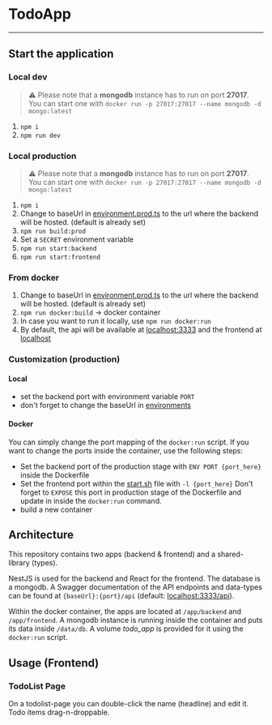 # TodoApp

---

## Start the application

### Local dev

> :warning: Please note that a **mongodb** instance has to run on port **27017**.
> You can start one with `docker run -p 27017:27017 --name mongodb -d mongo:latest`

1. `npm i`
2. `npm run dev`

### Local production

> :warning: Please note that a **mongodb** instance has to run on port **27017**.
> You can start one with `docker run -p 27017:27017 --name mongodb -d mongo:latest`

1. `npm i`
2. Change to baseUrl in [environment.prod.ts](./apps/frontend/src/environments/environment.prod.ts)
   to the url where the backend will be hosted. (default is already set)
3. `npm run build:prod`
4. Set a `SECRET` environment variable
5. `npm run start:backend`
6. `npm run start:frontend`

### From docker

1. Change to baseUrl in [environment.prod.ts](./apps/frontend/src/environments/environment.prod.ts)
   to the url where the backend will be hosted. (default is already set)
2. `npm run docker:build` -> docker container
3. In case you want to run it locally, use `npm run docker:run`
4. By default, the api will be available at [localhost:3333](http://localhost:3333)
   and the frontend at [localhost](http://localhost)

### Customization (production)

#### Local

- set the backend port with environment variable `PORT`
- don't forget to change the baseUrl in [environments](./apps/frontend/src/environments)

#### Docker

You can simply change the port mapping of the `docker:run` script. If you want to change the ports inside the container,
use the following steps:

- Set the backend port of the production stage with `ENV PORT {port_here}` inside the Dockerfile
- Set the frontend port within the [start.sh](./start.sh) file with `-l {port_here}`
  Don't forget to `EXPOSE` this port in production stage of the Dockerfile and update in inside the `docker:run`
  command.
- build a new container

## Architecture

This repository contains two apps (backend & frontend) and a shared-library (types).

NestJS is used for the backend and React for the frontend. The database is a mongodb. A Swagger documentation of the API
endpoints and data-types can be found at
`{baseUrl}:{port}/api` (default: [localhost:3333/api](http://localhost:3333/api)).

Within the docker container, the apps are located at `/app/backend` and `/app/frontend`. A mongodb instance is running
inside the container and puts its data inside `/data/db`. A volume _todo_app_ is provided for it using the `docker:run`
script.

## Usage (Frontend)

### TodoList Page

On a todolist-page you can double-click the name (headline) and edit it. Todo items drag-n-droppable. 
